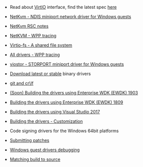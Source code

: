 * Read about [VirtIO](https://github.com/rustyrussell/virtio-spec) interface, find the latest spec [here](http://docs.oasis-open.org/virtio/virtio/v1.0/virtio-v1.0.html)

* [NetKvm - NDIS miniport network driver for Windows guests](http://www.linux-kvm.org/page/WindowsGuestDrivers/kvmnet)

* [NetKvm RSC notes](https://github.com/virtio-win/kvm-guest-drivers-windows/wiki/netkvm-RSC-(receive-segment-coalescing)-feature)

* [NetKVM - WPP tracing](https://github.com/virtio-win/kvm-guest-drivers-windows/blob/master/NetKVM/Documentation/Tracing.md)

* [Virtio-fs - A shared file system](https://github.com/virtio-win/kvm-guest-drivers-windows/wiki/Virtio-fs---A-shared-file-system)

* [All drivers - WPP tracing](https://github.com/virtio-win/kvm-guest-drivers-windows/blob/master/Documentation/Tracing.md
)

* [viostor - STORPORT miniport driver for Windows guests](http://www.linux-kvm.org/page/WindowsGuestDrivers/viostor)

* [Download latest or stable](https://docs.fedoraproject.org/en-US/quick-docs/creating-windows-virtual-machines-using-virtio-drivers/index.html) binary drivers

* [git and cr\lf](https://github.com/virtio-win/kvm-guest-drivers-windows/wiki/git-and-cr%5Clf)

* [(Soon) Building the drivers using Enterprise WDK (EWDK) 1903](https://github.com/virtio-win/kvm-guest-drivers-windows/wiki/Building-the-drivers-using-EWDK-1903)

* [Building the drivers using Enterprise WDK (EWDK) 1809](https://github.com/virtio-win/kvm-guest-drivers-windows/wiki/Building-the-drivers-using-Enterprise-WDK-(EWDK)-1809)

* [Building the drivers using Visual Studio 2017](https://github.com/virtio-win/kvm-guest-drivers-windows/wiki/Building-the-drivers-using-Visual-Studio-2017)

* [Building the drivers - Customization](https://github.com/virtio-win/kvm-guest-drivers-windows/wiki/Building-the-drivers:---Build-customization)

* Code signing drivers for the Windows 64bit platforms

* [Submitting patches](https://github.com/virtio-win/kvm-guest-drivers-windows/wiki/Submitting-patches)

* [Windows guest drivers debugging](http://www.slideshare.net/YanVugenfirer/windows-guestdebugging-kvmforum2012)

* [Matching build to source](https://github.com/virtio-win/kvm-guest-drivers-windows/wiki/Matching-build-to-source)